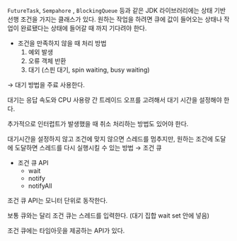 `FutureTask`, `Sempahore` , `BlockingQueue` 등과 같은 JDK 라이브러리에는 상태 기반 선행 조건을 가지는 클래스가 있다. 원하는 작업을 하려면 큐에 값이 들어오는 상태나 작업이 완료됐다는 상태에 들어갈 때 까지 기다려야 한다.

- 조건을 만족하지 않을 때 처리 방법
    1. 예외 발생
    2. 오류 객체 반환
    3. 대기 (스핀 대기, spin waiting, busy waiting)

→ 대기 방법을 주료 사용한다.

대기는 응답 속도와 CPU 사용량 간 트레이드 오프를 고려해서 대기 시간을 설정해야 한다.

추가적으로 인터럽트가 발생했을 때 취소 처리하는 방법도 있어야 한다.

대기시간을 설정하지 않고 조건에 맞지 않으면 스레드를 멈추지만, 원하는 조건에 도달에 도달하면 스레드를 다시 실행시킬 수 있는 방법 → 조건 큐

- 조건 큐 API
    - wait
    - notify
    - notifyAll

조건 큐 API는 모니터 단위로 동작한다.

보통 큐와는 달리 조건 큐는 스레드를 입력한다. (대기 집합 wait set 안에 넣음)

조건 큐에는 타임아웃을 제공하는 API가 있다.
